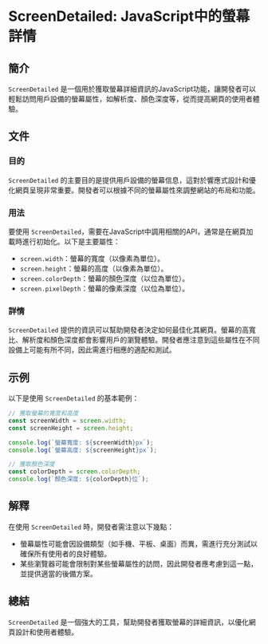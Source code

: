 <!--
Meta Description: # ScreenDetailed: JavaScript中的螢幕詳情 ## 簡介 `ScreenDetailed` 是一個用於獲取螢幕詳細資訊的JavaScript功能，讓開發者可以輕鬆訪問用戶設備的螢幕屬性，如解析度、顏色深度等，從而提高網頁的使用者體驗。 ## 文件 ### 目的 `Screen...
Meta Keywords: screendetailed, screen, colordepth, const, console
-->

# ScreenDetailed: JavaScript中的螢幕詳情

## 簡介
`ScreenDetailed` 是一個用於獲取螢幕詳細資訊的JavaScript功能，讓開發者可以輕鬆訪問用戶設備的螢幕屬性，如解析度、顏色深度等，從而提高網頁的使用者體驗。

## 文件
### 目的
`ScreenDetailed` 的主要目的是提供用戶設備的螢幕信息，這對於響應式設計和優化網頁呈現非常重要。開發者可以根據不同的螢幕屬性來調整網站的布局和功能。

### 用法
要使用 `ScreenDetailed`，需要在JavaScript中調用相關的API，通常是在網頁加載時進行初始化。以下是主要屬性：

- `screen.width`：螢幕的寬度（以像素為單位）。
- `screen.height`：螢幕的高度（以像素為單位）。
- `screen.colorDepth`：螢幕的顏色深度（以位為單位）。
- `screen.pixelDepth`：螢幕的像素深度（以位為單位）。

### 詳情
`ScreenDetailed` 提供的資訊可以幫助開發者決定如何最佳化其網頁。螢幕的高寬比、解析度和顏色深度都會影響用戶的瀏覽體驗。開發者應注意到這些屬性在不同設備上可能有所不同，因此需進行相應的適配和測試。

## 示例
以下是使用 `ScreenDetailed` 的基本範例：

```javascript
// 獲取螢幕的寬度和高度
const screenWidth = screen.width;
const screenHeight = screen.height;

console.log(`螢幕寬度: ${screenWidth}px`);
console.log(`螢幕高度: ${screenHeight}px`);

// 獲取顏色深度
const colorDepth = screen.colorDepth;
console.log(`顏色深度: ${colorDepth}位`);
```

## 解釋
在使用 `ScreenDetailed` 時，開發者需注意以下幾點：

- 螢幕屬性可能會因設備類型（如手機、平板、桌面）而異，需進行充分測試以確保所有使用者的良好體驗。
- 某些瀏覽器可能會限制對某些螢幕屬性的訪問，因此開發者應考慮到這一點，並提供適當的後備方案。

## 總結
`ScreenDetailed` 是一個強大的工具，幫助開發者獲取螢幕的詳細資訊，以優化網頁設計和使用者體驗。